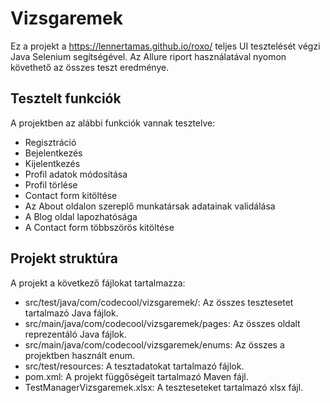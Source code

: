 # Vizsgaremek
Ez a projekt a https://lennertamas.github.io/roxo/ teljes UI tesztelését végzi Java Selenium segítségével. Az Allure riport használatával nyomon követhető az összes teszt eredménye.

## Tesztelt funkciók
A projektben az alábbi funkciók vannak tesztelve:

 - Regisztráció
 - Bejelentkezés
 - Kijelentkezés
 - Profil adatok módosítása
 - Profil törlése
 - Contact form kitöltése
 - Az About oldalon szereplő munkatársak adatainak validálása
 - A Blog oldal lapozhatósága
 - A Contact form többszörös kitöltése
 
## Projekt struktúra
A projekt a következő fájlokat tartalmazza:

 - src/test/java/com/codecool/vizsgaremek/: Az összes tesztesetet tartalmazó Java fájlok.
 - src/main/java/com/codecool/vizsgaremek/pages: Az összes oldalt reprezentáló Java fájlok.
 - src/main/java/com/codecool/vizsgaremek/enums: Az összes a projektben használt enum.
 - src/test/resources: A tesztadatokat tartalmazó fájlok.
 - pom.xml: A projekt függőségeit tartalmazó Maven fájl.
 - TestManagerVizsgaremek.xlsx: A teszteseteket tartalmazó xlsx fájl.
